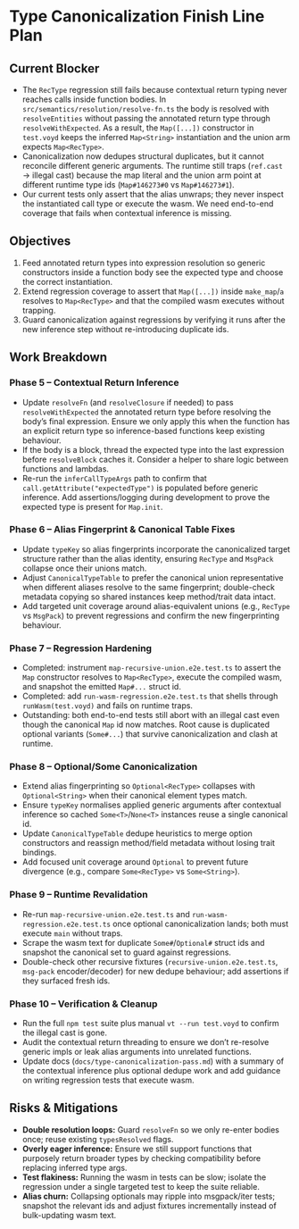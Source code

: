 # Type Canonicalization Finish Line Plan

## Current Blocker
- The `RecType` regression still fails because contextual return typing never reaches calls inside function bodies. In `src/semantics/resolution/resolve-fn.ts` the body is resolved with `resolveEntities` without passing the annotated return type through `resolveWithExpected`. As a result, the `Map([...])` constructor in `test.voyd` keeps the inferred `Map<String>` instantiation and the union arm expects `Map<RecType>`.
- Canonicalization now dedupes structural duplicates, but it cannot reconcile different generic arguments. The runtime still traps (`ref.cast` → illegal cast) because the map literal and the union arm point at different runtime type ids (`Map#146273#0` vs `Map#146273#1`).
- Our current tests only assert that the alias unwraps; they never inspect the instantiated call type or execute the wasm. We need end-to-end coverage that fails when contextual inference is missing.

## Objectives
1. Feed annotated return types into expression resolution so generic constructors inside a function body see the expected type and choose the correct instantiation.
2. Extend regression coverage to assert that `Map([...])` inside `make_map`/`a` resolves to `Map<RecType>` and that the compiled wasm executes without trapping.
3. Guard canonicalization against regressions by verifying it runs after the new inference step without re-introducing duplicate ids.

## Work Breakdown

### Phase 5 – Contextual Return Inference
- Update `resolveFn` (and `resolveClosure` if needed) to pass `resolveWithExpected` the annotated return type before resolving the body’s final expression. Ensure we only apply this when the function has an explicit return type so inference-based functions keep existing behaviour.
- If the body is a block, thread the expected type into the last expression before `resolveBlock` caches it. Consider a helper to share logic between functions and lambdas.
- Re-run the `inferCallTypeArgs` path to confirm that `call.getAttribute("expectedType")` is populated before generic inference. Add assertions/logging during development to prove the expected type is present for `Map.init`.

### Phase 6 – Alias Fingerprint & Canonical Table Fixes
- Update `typeKey` so alias fingerprints incorporate the canonicalized target structure rather than the alias identity, ensuring `RecType` and `MsgPack` collapse once their unions match.
- Adjust `CanonicalTypeTable` to prefer the canonical union representative when different aliases resolve to the same fingerprint; double-check metadata copying so shared instances keep method/trait data intact.
- Add targeted unit coverage around alias-equivalent unions (e.g., `RecType` vs `MsgPack`) to prevent regressions and confirm the new fingerprinting behaviour.

### Phase 7 – Regression Hardening
- Completed: instrument `map-recursive-union.e2e.test.ts` to assert the `Map` constructor resolves to `Map<RecType>`, execute the compiled wasm, and snapshot the emitted `Map#...` struct id.
- Completed: add `run-wasm-regression.e2e.test.ts` that shells through `runWasm(test.voyd)` and fails on runtime traps.
- Outstanding: both end-to-end tests still abort with an illegal cast even though the canonical `Map` id now matches. Root cause is duplicated optional variants (`Some#...`) that survive canonicalization and clash at runtime.

### Phase 8 – Optional/Some Canonicalization
- Extend alias fingerprinting so `Optional<RecType>` collapses with `Optional<String>` when their canonical element types match.
- Ensure `typeKey` normalises applied generic arguments after contextual inference so cached `Some<T>`/`None<T>` instances reuse a single canonical id.
- Update `CanonicalTypeTable` dedupe heuristics to merge option constructors and reassign method/field metadata without losing trait bindings.
- Add focused unit coverage around `Optional` to prevent future divergence (e.g., compare `Some<RecType>` vs `Some<String>`).

### Phase 9 – Runtime Revalidation
- Re-run `map-recursive-union.e2e.test.ts` and `run-wasm-regression.e2e.test.ts` once optional canonicalization lands; both must execute `main` without traps.
- Scrape the wasm text for duplicate `Some#`/`Optional#` struct ids and snapshot the canonical set to guard against regressions.
- Double-check other recursive fixtures (`recursive-union.e2e.test.ts`, `msg-pack` encoder/decoder) for new dedupe behaviour; add assertions if they surfaced fresh ids.

### Phase 10 – Verification & Cleanup
- Run the full `npm test` suite plus manual `vt --run test.voyd` to confirm the illegal cast is gone.
- Audit the contextual return threading to ensure we don’t re-resolve generic impls or leak alias arguments into unrelated functions.
- Update docs (`docs/type-canonicalization-pass.md`) with a summary of the contextual inference plus optional dedupe work and add guidance on writing regression tests that execute wasm.

## Risks & Mitigations
- **Double resolution loops:** Guard `resolveFn` so we only re-enter bodies once; reuse existing `typesResolved` flags.
- **Overly eager inference:** Ensure we still support functions that purposely return broader types by checking compatibility before replacing inferred type args.
- **Test flakiness:** Running the wasm in tests can be slow; isolate the regression under a single targeted test to keep the suite reliable.
- **Alias churn:** Collapsing optionals may ripple into msgpack/iter tests; snapshot the relevant ids and adjust fixtures incrementally instead of bulk-updating wasm text.
